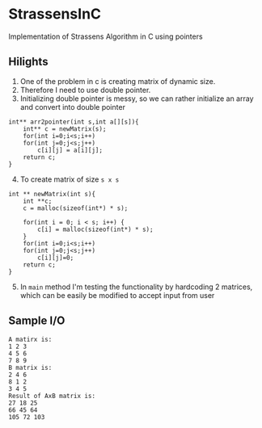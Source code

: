 
# StrassensInC
Implementation of Strassens Algorithm in C using pointers

## Hilights

1. One of the problem in c is creating matrix of dynamic size.
2. Therefore I need to use double pointer.
3. Initializing double pointer is messy, so we can rather initialize an array and convert into double pointer
```
int** arr2pointer(int s,int a[][s]){
    int** c = newMatrix(s);
    for(int i=0;i<s;i++)
    for(int j=0;j<s;j++)
        c[i][j] = a[i][j];
    return c;
}
```

4. To create matrix of size `s x s`
```
int ** newMatrix(int s){
    int **c;
    c = malloc(sizeof(int*) * s);
     
    for(int i = 0; i < s; i++) {
        c[i] = malloc(sizeof(int*) * s);
    }
    for(int i=0;i<s;i++)
    for(int j=0;j<s;j++)
        c[i][j]=0;
    return c;
}
```
5. In `main` method I'm  testing the functionality by hardcoding 2 matrices, which can be easily be modified to accept input from user

## Sample I/O

```
A matirx is:
1 2 3 
4 5 6 
7 8 9 
B matrix is:
2 4 6 
8 1 2 
3 4 5 
Result of AxB matrix is:
27 18 25 
66 45 64 
105 72 103 
```
